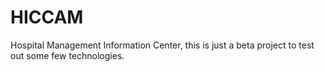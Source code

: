 # HICCAM
Hospital Management Information Center, this is just a beta project to test out some few technologies.